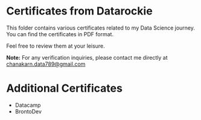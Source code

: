 # Certificates from Datarockie 

This folder contains various certificates related to my Data Science journey. You can find the certificates in PDF format.

Feel free to review them at your leisure. 

**Note:** For any verification inquiries, please contact me directly at chanakarn.data789@gmail.com

# Additional Certificates
- Datacamp
- BrontoDev

